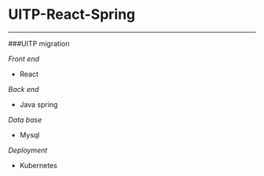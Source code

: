 # UITP-React-Spring
---

###UITP migration 

*Front end* 

- React 

*Back end*

 - Java spring

*Data base*

- Mysql

*Deployment*

- Kubernetes
